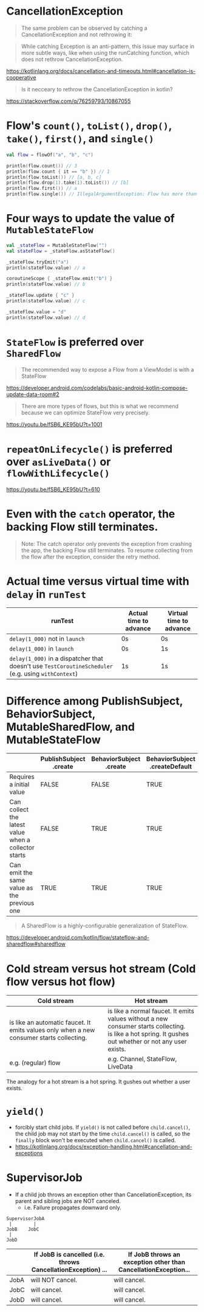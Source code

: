 # CancellationException
> The same problem can be observed by catching a CancellationException and not rethrowing it:

> While catching Exception is an anti-pattern, this issue may surface in more subtle ways, like when using the runCatching function, which does not rethrow CancellationException.

https://kotlinlang.org/docs/cancellation-and-timeouts.html#cancellation-is-cooperative

> Is it necceary to rethrow the CancellationException in kotlin?

https://stackoverflow.com/q/76259793/10867055

# Flow's `count()`, `toList()`, `drop()`, `take()`, `first()`, and `single()`

```kotlin
val flow = flowOf("a", "b", "c")

println(flow.count()) // 3
println(flow.count { it == "b" }) // 1
println(flow.toList()) // [a, b, c]
println(flow.drop(1).take(1).toList()) // [b]
println(flow.first()) // a
println(flow.single()) // IllegalArgumentException: Flow has more than one element
```

# Four ways to update the value of `MutableStateFlow`

```kotlin
val _stateFlow = MutableStateFlow("")
val stateFlow = _stateFlow.asStateFlow()

_stateFlow.tryEmit("a")
println(stateFlow.value) // a

coroutineScope { _stateFlow.emit("b") }
println(stateFlow.value) // b

_stateFlow.update { "c" }
println(stateFlow.value) // c

_stateFlow.value = "d"
println(stateFlow.value) // d
```

# `StateFlow` is preferred over `SharedFlow`

> The recommended way to expose a Flow from a ViewModel is with a StateFlow

https://developer.android.com/codelabs/basic-android-kotlin-compose-update-data-room#2

> There are more types of flows, but this is what we recommend because we can optimize StateFlow very precisely.

https://youtu.be/fSB6_KE95bU?t=1001

# `repeatOnLifecycle()` is preferred over `asLiveData()` or `flowWithLifecycle()`

https://youtu.be/fSB6_KE95bU?t=610

# Even with the `catch` operator, the backing Flow still terminates.

> Note: The catch operator only prevents the exception from crashing the app, the backing Flow still terminates. To
> resume collecting from the flow after the exception, consider the retry method.

# Actual time versus virtual time with `delay` in `runTest`

 runTest                                                                                             | Actual time to advance | Virtual time to advance 
-----------------------------------------------------------------------------------------------------|------------------------|-------------------------
 `delay(1_000)` not in `launch`                                                                      | 0s                     | 0s                      
 `delay(1_000)` in `launch`                                                                          | 0s                     | 1s                      
 `delay(1_000)` in a dispatcher that doesn't use `TestCoroutineScheduler` (e.g. using `withContext`) | 1s                     | 1s                      

# Difference among PublishSubject, BehaviorSubject, MutableSharedFlow, and MutableStateFlow

 &nbsp;                                               | PublishSubject<br>.create | BehaviorSubject<br>.create | BehaviorSubject<br>.createDefault | MutableSharedFlow | MutableSharedFlow<br>(replay=1) | MutableStateFlow 
------------------------------------------------------|---------------------------|----------------------------|-----------------------------------|-------------------|---------------------------------|------------------
 Requires a initial value                             | FALSE                     | FALSE                      | TRUE                              | FALSE             | FALSE                           | TRUE             
 Can collect the latest value when a collector starts | FALSE                     | TRUE                       | TRUE                              | FALSE             | TRUE                            | TRUE             
 Can emit the same value as the previous one          | TRUE                      | TRUE                       | TRUE                              | TRUE              | TRUE                            | FALSE            

> A SharedFlow is a highly-configurable generalization of StateFlow.

https://developer.android.com/kotlin/flow/stateflow-and-sharedflow#sharedflow

# Cold stream versus hot stream (Cold flow versus hot flow)

 Cold stream                                                                              | Hot stream                                                                                                                                                
------------------------------------------------------------------------------------------|-----------------------------------------------------------------------------------------------------------------------------------------------------------
 is like an automatic faucet. It emits values only when a new consumer starts collecting. | is like a normal faucet. It emits values without a new consumer starts collecting.<br>is like a hot spring. It gushes out whether or not any user exists. 
 e.g. (regular) flow                                                                      | e.g. Channel, StateFlow, LiveData                                                                                                                         

The analogy for a hot stream is a hot spring. It gushes out whether a user exists.

# `yield()`

* forcibly start child jobs. If `yield()` is not called before `child.cancel()`, the child job may not start by the
  time `child.cancel()` is called, so the `finally` block won't be executed when `child.cancel()` is called.
* https://kotlinlang.org/docs/exception-handling.html#cancellation-and-exceptions

# SupervisorJob

- If a child job throws an exception other than CancellationException, its parent and sibling jobs are NOT canceled.
    - i.e. Failure propagates downward only.

```
SupervisorJobA
 |        |
JobB    JobC
 |
JobD
```

 &nbsp; | If JobB is cancelled (i.e. throws CancellationException) ... | If JobB throws an exception other than CancellationException... 
--------|---------------------------------------------------------|-----------------------------------------------------------------
 JobA   | will NOT cancel.                                        | will cancel.                                                    
 JobC   | will cancel.                                            | will cancel.                                                    
 JobD   | will cancel.                                            | will cancel.                                                    
